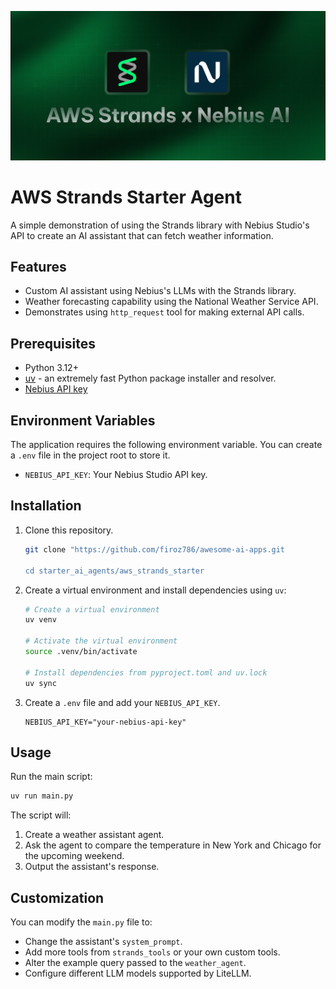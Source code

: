 ![AWS Strands](./aws-strands.png)

# AWS Strands Starter Agent

A simple demonstration of using the Strands library with Nebius Studio's API to create an AI assistant that can fetch weather information.

## Features

- Custom AI assistant using Nebius's LLMs with the Strands library.
- Weather forecasting capability using the National Weather Service API.
- Demonstrates using `http_request` tool for making external API calls.

## Prerequisites

- Python 3.12+
- [uv](https://github.com/astral-sh/uv) - an extremely fast Python package installer and resolver.
- [Nebius API key](https://dub.sh/nebius)

## Environment Variables

The application requires the following environment variable. You can create a `.env` file in the project root to store it.

- `NEBIUS_API_KEY`: Your Nebius Studio API key.

## Installation

1.  Clone this repository.

    ```bash
    git clone "https://github.com/firoz786/awesome-ai-apps.git

    cd starter_ai_agents/aws_strands_starter
    ```
2.  Create a virtual environment and install dependencies using `uv`:

    ```bash
    # Create a virtual environment
    uv venv

    # Activate the virtual environment
    source .venv/bin/activate

    # Install dependencies from pyproject.toml and uv.lock
    uv sync
    ```

3.  Create a `.env` file and add your `NEBIUS_API_KEY`.

    ```
    NEBIUS_API_KEY="your-nebius-api-key"
    ```

## Usage

Run the main script:

```bash
uv run main.py
```

The script will:

1.  Create a weather assistant agent.
2.  Ask the agent to compare the temperature in New York and Chicago for the upcoming weekend.
3.  Output the assistant's response.

## Customization

You can modify the `main.py` file to:

- Change the assistant's `system_prompt`.
- Add more tools from `strands_tools` or your own custom tools.
- Alter the example query passed to the `weather_agent`.
- Configure different LLM models supported by LiteLLM.
